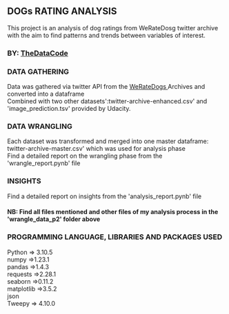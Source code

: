 ## DOGs RATING ANALYSIS
This project is an analysis  of dog ratings from WeRateDosg twitter archive with the aim to find patterns and trends between variables of interest. 


### BY: [TheDataCode](https://github.com/TheDataCode)


### DATA GATHERING

Data was gathered via twitter API from the [WeRateDogs ](https://twitter.com/dog_rates) Archives and converted into a dataframe  
Combined with two other datasets':twitter-archive-enhanced.csv' and 'image_prediction.tsv' provided by Udacity.


### DATA WRANGLING

Each dataset was transformed and merged into one master dataframe: twitter-archive-master.csv' which was used for analysis phase                                                          
Find a detailed report on the wrangling phase from the 'wrangle_report.pynb' file


### INSIGHTS
Find a detailed report on insights from the 'analysis_report.pynb'  file 

#### NB: Find all files mentioned and other files of my analysis process in the 'wrangle_data_p2' folder above


### PROGRAMMING LANGUAGE, LIBRARIES AND PACKAGES USED

Python => 3.10.5                                                                                                     
numpy =>1.23.1                                                                                                       
pandas =>1.4.3                                                                                                       
requests =>2.28.1                                                                                                 
seaborn =>0.11.2                                                                                                   
matplotlib =>3.5.2                                                                                               
json                                                                                                                
Tweepy => 4.10.0                                                                                                   






